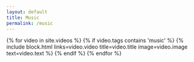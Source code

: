 ```yaml
---
layout: default
title: Music
permalink: /music
---
```


<div class="gallery">
    {% for video in site.videos %}
        {% if video.tags contains 'music' %}
            {% include block.html links=video.video title=video.title image=video.image text=video.text %}
        {% endif %}
    {% endfor %}
</div>